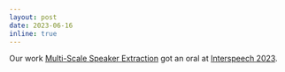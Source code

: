 ```yaml
---
layout: post
date: 2023-06-16
inline: true
---
```


Our work [Multi-Scale Speaker Extraction](https://arxiv.org/abs/2306.16250) got an oral at [Interspeech 2023](https://interspeech2023.org/).
